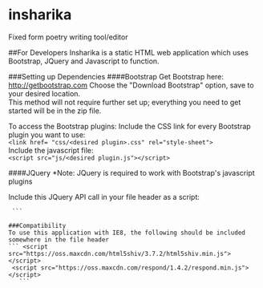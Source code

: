 # insharika
Fixed form poetry writing tool/editor

##For Developers
Insharika is a static HTML web application which uses Bootstrap, JQuery and Javascript to function.

###Setting up Dependencies
####Bootstrap
Get Bootstrap here: http://getbootstrap.com
Choose the "Download Bootstrap" option, save to your desired location.    
This method will not require further set up; everything you need to get   
started will be in the zip file.

To access the Bootstrap plugins:
  Include the CSS link for every Bootstrap plugin you want to use:   
```<link href= "css/<desired plugin>.css" rel="style-sheet">```    
  Include the javascript file:  
```<script src="js/<desired plugin.js"></script> ```

####JQuery
*Note: JQuery is required to work with Bootstrap's javascript plugins

Include this JQuery API call in your file header as a script:
   
   ``` <script src="https://ajax.googleapis.com/ajax/libs/jquery/1.11.3/jquery.min.js"></script>
    ```

###Compatibility
To use this application with IE8, the following should be included somewhere in the file header
``` <script src="https://oss.maxcdn.com/html5shiv/3.7.2/html5shiv.min.js"></script>
    <script src="https://oss.maxcdn.com/respond/1.4.2/respond.min.js"></script>
      ```
